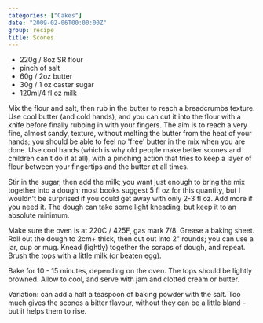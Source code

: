 ```yaml
---
categories: ["Cakes"]
date: "2009-02-06T00:00:00Z"
group: recipe
title: Scones
---
```



- 220g / 8oz SR flour
- pinch of salt
- 60g / 2oz butter
- 30g / 1 oz caster sugar
- 120ml/4 fl oz milk

Mix the flour and salt, then rub in the butter to reach a breadcrumbs texture.  Use cool butter (and cold hands), and you can cut it into the flour with a knife before finally rubbing in with your fingers.  The aim is to reach a very fine, almost sandy, texture, without melting the butter from the heat of your hands; you should be able to feel no 'free' butter in the mix when you are done.  Use cool hands (which is why old people make better scones and children can't do it at all), with a pinching action that tries to keep a layer of flour between your fingertips and the butter at all times.  

Stir in the sugar, then add the milk; you want just enough to bring the mix together into a dough; most books suggest 5 fl oz for this quantity, but I wouldn't be surprised if you could get away with only 2-3 fl oz.  Add more if you need it.  The dough can take some light kneading, but keep it to an absolute minimum.

Make sure the oven is at 220C / 425F, gas mark 7/8.  Grease a baking sheet.  Roll out the dough to 2cm+ thick, then cut out into 2" rounds; you can use a jar, cup or mug.  Knead (lightly) together the scraps of dough, and repeat.  Brush the tops with a little milk (or beaten egg).

Bake for 10 - 15 minutes, depending on the oven.  The tops should be lightly browned.  Allow to cool, and serve with jam and clotted cream or butter.

Variation: can add a half a teaspoon of baking powder with the salt.  Too much gives the scones a bitter flavour, without they can be a little bland - but it helps them to rise.
